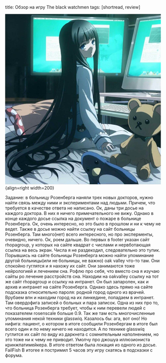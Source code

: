 title: Обзор на игру The black watchmen
tags: [shortread, review]

![](/blog/static/img/49jCMD1sn6g.jpg){align=right width=200}

Задание: в больницу Розенберга наняли трех новых докторов, нужно найти связь между ними и экспериментами над людьми. Причем, что требуется в качестве ответа не написано.
Ок, даны три досье на каждого доктора. В них я ничего примечательного не вижу. Однако в конце каждого досье ссылка на документ о пожаре в больнице Розенберга. Ок, очень интересно, но это было в прошлом и ни к чему не ведет. Также в досье можно найти ссылку на сайт больницы Розенберга. Там много(нет) всего интересного, но про эксперменты, очевидно, ничего. Ок, роем дальше. Во первых в footer указан сайт rhopagroup, у которых на сайте квадрат с числами и нервботающая ссылка на весь экран. Числа я не раздекодил, следовательно это тупик. Порывшись на сайте больницы Розенберга можно найти упоминание другой больницы(или не больницы, не важно) oak valley что-то там. Они спокойно гуглятся и я нахожу их сайт. Они занимаются тоже нейрологией и лечением сна. Рофлю про себя, что вместо сна я изучаю сайты ро лечение расстройств сна. Находим на oakvalley ссылку на тот же сайт rhopagroup и ссылку на интранет. Он был запаролен, как и архив и интранет на сайте Розенберга. Однако здесь прямо на сайте подсказка относительно пароля: родной город одного из врачей. Врубаем впн и находим город на их линкедине, попадаем в интранет. Там овердофига записей о больных и пара записок. Одна из них про то, что больница Розенберга требует, чтобы к ним перевели людей с показателем rosenscale больше 0.9. Так же там есть многочисленные упоминания некой техники glasswiq. Казалось бы: ага, вот оно! Но нифига: пациент, о котором в итоге сообщили Розенбергам в итоге был всего один и по нему ничего не находится. А по технике glasswiq гуглится их сайт по виду из даркнета с сомнительным наполнением, но это тоже ни к чему не приводит. Умолчу про джошуа иллюзиониста кринжпатимейкера.
В итоге ответом была локация из одного из досье. FailFish
В итогее я постримил 5 часов эту игру скатясь в подсказки с форума.
